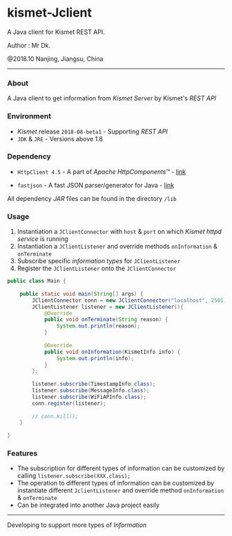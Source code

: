 # kismet-Jclient
A Java client for Kismet REST API.

Author : Mr Dk.

@2018.10 Nanjing, Jiangsu, China

---

### About

A Java client to get information from _Kismet Server_ by Kismet's _REST API_

### Environment

* _Kismet_ release `2018-08-beta1` - Supporting _REST API_
* `JDK` & `JRE` - Versions above 1.8

### Dependency

* `HttpClient 4.5` - A part of _Apache HttpComponents&trade;_ - [link](http://hc.apache.org/)

* `fastjson` - A fast JSON parser/generator for Java - [link](https://github.com/alibaba/fastjson/wiki)

All dependency _JAR_ files can be found in the directory `/lib`

### Usage

1. Instantiation a `JClientConnector` with `host` & `port` on which _Kismet httpd service_ is running
2. Instantiation a `JClientListener` and override methods `onInformation` & `onTerminate`
3. Subscribe specific _information types_ for `JClientListener`
4. Register the `JClientListener` onto the `JClientConnector`

```java
public class Main {
    
    public static void main(String[] args) {
        JClientConnector conn = new JClientConnector("localhost", 2501);
        JClientListener listener = new JClientListener(){
            @Override
            public void onTerminate(String reason) {
                System.out.println(reason);
            }
        
            @Override
            public void onInformation(KismetInfo info) {
                System.out.println(info);
            }
        };
        
        listener.subscribe(TimestampInfo.class);
        listener.subscribe(MessageInfo.class);
        listener.subscribe(WiFiAPInfo.class);
        conn.register(listener);
        
        // conn.kill();
    }
    
}
```

### Features

* The subscription for different types of information can be customized by calling `listener.subscribe(XXX.class);`
* The operation to different types of information can be customized by instantiate different `JclientListener` and override method `onInformation` & `onTerminate`
* Can be integrated into another Java project easily

---

Developing to support more types of _Information_